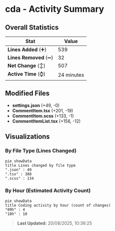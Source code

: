 # cda - Activity Summary 

## Overall Statistics

| Stat                   | Value                                                             |
| ---------------------- | ----------------------------------------------------------------- |
| **Lines Added** (➕)   | 539                                          |
| **Lines Removed** (➖) | 32                                        |
| **Net Change** (↕)    | 507                |
| **Active Time** (⌚)   | 24 minutes |


## Modified Files
- **settings.json** (+49, -0)
- **CommentItem.tsx** (+201, -19)
- **CommentItem.scss** (+133, -1)
- **CommentItemList.tsx** (+156, -12)

## Visualizations

### By File Type (Lines Changed)

```mermaid
pie showData
title Lines changed by file type
".json" : 49
".tsx" : 388
".scss" : 134
```

### By Hour (Estimated Activity Count)

```mermaid
pie showData
title Coding activity by hour (count of changes)
"09h" : 4
"10h" : 10
```


> **Last Updated:** 20/08/2025, 10:36:25